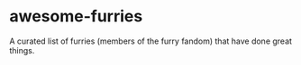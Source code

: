 # awesome-furries

A curated list of furries (members of the furry fandom) that have done great things.
